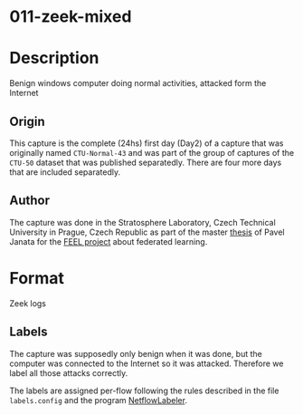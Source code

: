 # 011-zeek-mixed

# Description
Benign windows computer doing normal activities, attacked form the Internet

## Origin
This capture is the complete (24hs) first day (Day2) of a capture that was originally named `CTU-Normal-43` and was part of the group of captures of the `CTU-50` dataset that was published separatedly.
There are four more days that are included separatedly.

## Author
The capture was done in the Stratosphere Laboratory, Czech Technical University in Prague, Czech Republic as part of the master [thesis](https://dspace.cvut.cz/bitstream/handle/10467/107647/F3-DP-2023-Janata-Pavel-Master_Thesis_Pavel_Janata.pdf?sequence=-1&isAllowed=y) of Pavel Janata for the [FEEL project](https://github.com/stratosphereips/feel_project) about federated learning.


# Format
Zeek logs

## Labels
The capture was supposedly only benign when it was done, but the computer was connected to the Internet so it was attacked. Therefore we label all those attacks correctly.

The labels are assigned per-flow following the rules described in the file `labels.config` and the program [NetflowLabeler](https://github.com/stratosphereips/netflowlabeler).
